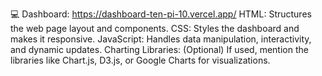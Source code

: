 💻 Dashboard: https://dashboard-ten-pi-10.vercel.app/
HTML: Structures the web page layout and components.
CSS: Styles the dashboard and makes it responsive.
JavaScript: Handles data manipulation, interactivity, and dynamic updates.
Charting Libraries: (Optional) If used, mention the libraries like Chart.js, D3.js, or Google Charts for visualizations.
